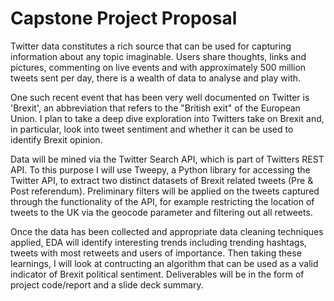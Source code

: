 # Capstone Project Proposal

Twitter data constitutes a rich source that can be used for capturing information about any topic imaginable. Users share thoughts, links and pictures, commenting on live events and with approximately 500 million tweets sent per day, there is a wealth of data to analyse and play with.

One such recent event that has been very well documented on Twitter is 'Brexit', an abbreviation that refers to the "British exit" of the European Union. I plan to take a deep dive exploration into Twitters take on Brexit and, in particular, look into tweet sentiment and whether it can be used to identify Brexit opinion. 

Data will be mined via the Twitter Search API, which is  part of Twitters REST API. To this purpose I will use Tweepy, a Python library for accessing the Twitter API, to extract two distinct datasets of Brexit related tweets (Pre & Post referendum). Preliminary filters will be applied on the tweets captured through the functionality of the API, for example restricting the location of tweets to the UK via the geocode parameter and filtering out all retweets.

Once the data has been collected and appropriate data cleaning techniques applied, EDA will identify interesting trends including trending hashtags, tweets with most retweets and users of importance. Then taking these learnings, I will look at contructing an algorithm that can be used as a valid indicator of Brexit political sentiment. Deliverables will be in the form of project code/report and a slide deck summary.